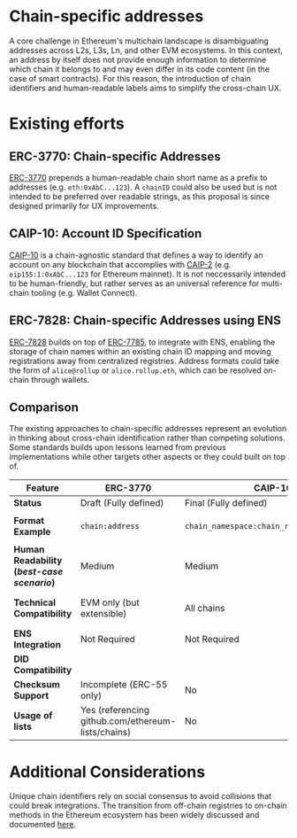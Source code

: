 # Chain-specific addresses

A core challenge in Ethereum's multichain landscape is disambiguating addresses across L2s, L3s, Ln, and other EVM ecosystems. In this context, an address by itself does not provide enough information to determine which chain it belongs to and may even differ in its code content (in the case of smart contracts). For this reason, the introduction of chain identifiers and human-readable labels aims to simplify the cross-chain UX.

# Existing efforts

## ERC-3770: Chain-specific Addresses

[ERC-3770](https://eips.ethereum.org/EIPS/eip-3770) prepends a human-readable chain short name as a prefix to addresses (e.g. `eth:0xAbC...123`). A `chainID` could also be used but is not intended to be preferred over readable strings, as this proposal is since designed primarily for UX improvements.

## CAIP-10: Account ID Specification

[CAIP-10](https://github.com/ChainAgnostic/CAIPs/blob/main/CAIPs/caip-10.md) is a chain-agnostic standard that defines a way to identify an account on any blockchain that accomplies with [CAIP-2](https://github.com/ChainAgnostic/CAIPs/blob/main/CAIPs/caip-2.md) (e.g. `eip155:1:0xAbC...123` for Ethereum mainnet). It is not neccessarily intended to be human-friendly, but rather serves as an universal reference for multi-chain tooling (e.g. Wallet Connect).

## ERC-7828: Chain-specific Addresses using ENS

[ERC-7828](https://ethereum-magicians.org/t/erc-7828-chain-specific-addresses-using-ens/21930) builds on top of [ERC-7785](https://ethereum-magicians.org/t/erc-7785-onchain-registration-of-chain-identifiers/21299), to integrate with ENS, enabling the storage of chain names within an existing chain ID mapping and moving registrations away from centralized registries. Address formats could take the form of `alice@rollup` or `alice.rollup.eth`, which can be resolved on-chain through wallets.

## Comparison

The existing approaches to chain-specific addresses represent an evolution in thinking about cross-chain identification rather than competing solutions. Some standards builds upon lessons learned from previous implementations while other targets other aspects or they could built on top of.

| **Feature** | ERC-3770 | CAIP-10 | ERC-7828 |
| --- | --- | --- | --- |
| **Status** | Draft (Fully defined) | Final (Fully defined) | Draft (Incomplete) |
| **Format Example** | `chain:address` | `chain_namespace:chain_reference:address` | `address:chain.eth` or `address@chain.eth` |
| **Human Readability (_best-case scenario_)** | Medium | Medium | High |
| **Technical Compatibility** | EVM only (but extensible) | All chains | EVM only (potential non-EVM support) |
| **ENS Integration** | Not Required | Not Required | Required |
| **DID Compatibility** |  |  |  |
| **Checksum Support** | Incomplete (ERC-55 only) | No | Yes |
| **Usage of lists** | Yes (referencing github.com/ethereum-lists/chains) | No | Yes (requires ERC-7785 aka onchain registry) |

# Additional Considerations

Unique chain identifiers rely on social consensus to avoid collisions that could break integrations. The transition from off-chain registries to on-chain methods in the Ethereum ecosystem has been widely discussed and documented [here](chain-registries.md).
